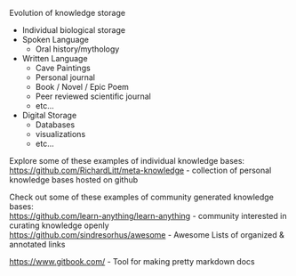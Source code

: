 Evolution of knowledge storage  
- Individual biological storage  
- Spoken Language  
  - Oral history/mythology  
- Written Language  
  - Cave Paintings  
  - Personal journal  
  - Book / Novel / Epic Poem  
  - Peer reviewed scientific journal  
  - etc...  
- Digital Storage  
  - Databases  
  - visualizations  
  - etc...  
  
  
Explore some of these examples of individual knowledge bases:  
https://github.com/RichardLitt/meta-knowledge - collection of personal knowledge bases hosted on github  


Check out some of these examples of community generated knowledge bases:  
https://github.com/learn-anything/learn-anything - community interested in curating knowledge openly  
https://github.com/sindresorhus/awesome - Awesome Lists of organized & annotated links  


https://www.gitbook.com/ - Tool for making pretty markdown docs  
